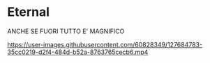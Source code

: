 # Eternal


ANCHE SE FUORI TUTTO E' MAGNIFICO



https://user-images.githubusercontent.com/60828349/127684783-35cc0219-d2f4-484d-b52a-8763765cecb6.mp4


